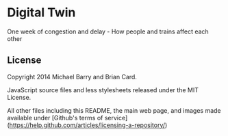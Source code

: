 # Digital Twin
One week of congestion and delay - How people and trains affect each other

## License
Copyright 2014 Michael Barry and Brian Card.

JavaScript source files and less stylesheets released under the MIT License.

All other files including this README, the main web page, and images made available under [Github's terms of service] (https://help.github.com/articles/licensing-a-repository/)
